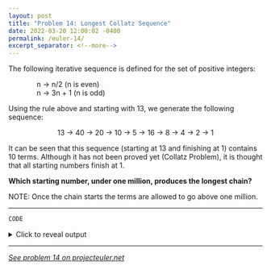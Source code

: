 ```yaml
---
layout: post
title: "Problem 14: Longest Collatz Sequence"
date: 2022-03-20 12:00:02 -0400
permalink: /euler-14/
excerpt_separator: <!--more-->
---
```

The following iterative sequence is defined for the set of positive integers:

&emsp;&emsp;&emsp;&emsp;n → n/2 (n is even)  
&emsp;&emsp;&emsp;&emsp;n → 3n + 1 (n is odd)

Using the rule above and starting with 13, we generate the following sequence:

<p style="text-align:center">
13 → 40 → 20 → 10 → 5 → 16 → 8 → 4 → 2 → 1
</p>

It can be seen that this sequence (starting at 13 and finishing at 1) contains 10 terms. Although it has not been proved yet (Collatz Problem), it is thought that all starting numbers finish at 1.

**Which starting number, under one million, produces the longest chain?**
<!--more-->

NOTE: Once the chain starts the terms are allowed to go above one million.

***

```py
CODE
```

<details> 
<summary>Click to reveal output</summary>
{% highlight py%}
OUTPUT
{% endhighlight %}
</details>  

***

*[See problem 14 on projecteuler.net](https://projecteuler.net/problem=14)*